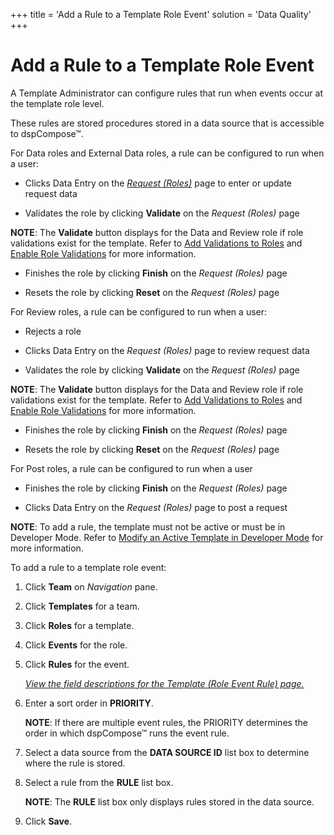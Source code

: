 +++
title = 'Add a Rule to a Template Role Event'
solution = 'Data Quality'
+++

# Add a Rule to a Template Role Event

A Template Administrator can configure rules that run when events occur
at the template role level.

These rules are stored procedures stored in a data source that is
accessible to dspCompose™.

For Data roles and External Data roles, a rule can be configured to run
when a user:

  - Clicks Data Entry on the *[*Request
    (Roles)*](../Page_Desc/Request_Roles_H)* page to enter or update
    request data

  - Validates the role by clicking **Validate** on the *Request (Roles)*
    page

**NOTE**: The **Validate** button displays for the Data and Review role
if role validations exist for the template. Refer to [Add Validations to
Roles](Add_Validations_to_Roles) and [Enable Role
Validations](../Config/Enable_Role_Validations) for more
information.

  - Finishes the role by clicking **Finish** on the *Request (Roles)*
    page

  - Resets the role by clicking **Reset** on the *Request (Roles)* page

For Review roles, a rule can be configured to run when a user:

  - Rejects a role

<!-- end list -->

  - Clicks Data Entry on the *Request (Roles)* page to review request
    data

  - Validates the role by clicking **Validate** on the *Request (Roles)*
    page

**NOTE**: The **Validate** button displays for the Data and Review role
if role validations exist for the template. Refer to [Add Validations to
Roles](Add_Validations_to_Roles) and [Enable Role
Validations](../Config/Enable_Role_Validations) for more
information.

  - Finishes the role by clicking **Finish** on the *Request (Roles)*
    page

  - Resets the role by clicking **Reset** on the *Request (Roles)* page

For Post roles, a rule can be configured to run when a user

  - Finishes the role by clicking **Finish** on the *Request (Roles)*
    page

  - Clicks Data Entry on the *Request (Roles)* page to post a request

**NOTE**: To add a rule, the template must not be active or must be in
Developer Mode. Refer to [Modify an Active Template in Developer
Mode](Modify_an_Active_Template_in_Developer_Mode) for more
information.

To add a rule to a template role event:

1.  Click **Team** on *Navigation
    <span style="font-style: normal;">pane</span>*.

2.  Click **Templates** for a team.

3.  Click **Roles** for a template.

4.  Click **Events** for the role.

5.  Click **Rules** for the event.
    
    *[View the field descriptions for the Template (Role Event Rule)
    page.](../Page_Desc/Template_Role_Event_Rule)*

6.  Enter a sort order in **PRIORITY**.
    
    **NOTE**: If there are multiple event rules, the PRIORITY determines
    the order in which dspCompose™ runs the event rule.

7.  Select a data source from the **DATA SOURCE ID** list box to
    determine where the rule is stored.

8.  Select a rule from the **RULE** list box.
    
    **NOTE**: The **RULE** list box only displays rules stored in the
    data source.

9.  Click **Save**.
